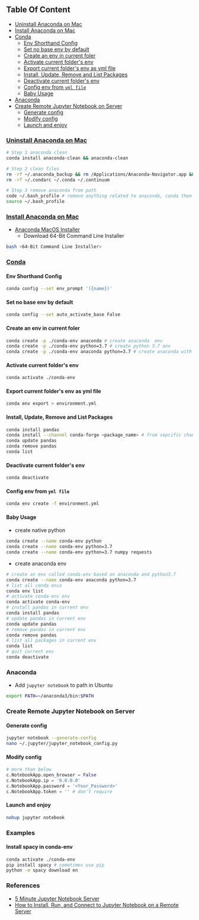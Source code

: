 <!-- START doctoc generated TOC please keep comment here to allow auto update -->
<!-- DON'T EDIT THIS SECTION, INSTEAD RE-RUN doctoc TO UPDATE -->
## Table Of Content

- [Uninstall Anaconda on Mac](#uninstall-anaconda-on-mac)
- [Install Anaconda on Mac](#install-anaconda-on-mac)
- [Conda](#conda)
  - [Env Shorthand Config](#env-shorthand-config)
  - [Set no base env by default](#set-no-base-env-by-default)
  - [Create an env in current foler](#create-an-env-in-current-foler)
  - [Activate current folder's env](#activate-current-folders-env)
  - [Export current folder's env as yml file](#export-current-folders-env-as-yml-file)
  - [Install, Update, Remove and List Packages](#install-update-remove-and-list-packages)
  - [Deactivate current folder's env](#deactivate-current-folders-env)
  - [Config env from `yml file`](#config-env-from-yml-file)
  - [Baby Usage](#baby-usage)
- [Anaconda](#anaconda)
- [Create Remote Jupyter Notebook on Server](#create-remote-jupyter-notebook-on-server)
  - [Generate config](#generate-config)
  - [Modify config](#modify-config)
  - [Launch and enjoy](#launch-and-enjoy)

<!-- END doctoc generated TOC please keep comment here to allow auto update -->

### [Uninstall Anaconda on Mac](https://www.jianshu.com/p/8747a347ea8b)
```sh
# Step 1 anaconda clean
conda install anaconda-clean && anaconda-clean

# Step 2 clean files
rm -rf ~/.anaconda_backup && rm /Applications/Anaconda-Navigator.app && rm -rf ~/anaconda
rm -rf ~/.condarc ~/.conda ~/.continuum

# Step 3 remove anaconda from path
code ~/.bash_profile # remove anything related to anaconda, conda then save
source ~/.bash_profile
```

### [Install Anaconda on Mac](https://docs.anaconda.com/anaconda/install/mac-os/)
- [Anaconda MacOS Installer](https://www.anaconda.com/distribution/#download-section)
  - Download 64-Bit Command Line Installer
```sh
bash <64-Bit Command Line Installer>
```

### [Conda](https://towardsdatascience.com/a-guide-to-conda-environments-bc6180fc533)
#### Env Shorthand Config
```sh
conda config --set env_prompt '({name})'
```

#### Set no base env by default
```sh
conda config --set auto_activate_base False
```

#### Create an env in current foler
```sh
conda create -p ./conda-env anaconda # create anaconda  env
conda create -p ./conda-env python=3.7 # create python 3.7 env
conda create -p ./conda-env anaconda python=3.7 # create anaconda with python 3.7
```


#### Activate current folder's env
```sh
conda activate ./conda-env
```

#### Export current folder's env as yml file
```sh
conda env export > environment.yml
```

#### Install, Update, Remove and List Packages
```sh
conda install pandas
conda install --channel conda-forge <package_name> # from sepcific channel
conda update pandas
conda remove pandas
conda list
```

#### Deactivate current folder's env
```sh
conda deactivate
```

#### Config env from `yml file`
```sh
conda env create -f environment.yml
```


#### Baby Usage
- create native python
```sh
conda create --name conda-env python
conda create --name conda-env python=3.7
conda create --name conda-env python=3.7 numpy requests
```
- create anaconda env
```sh
# create an env called conda-env based on anaconda and python3.7
conda create --name conda-env anaconda python=3.7
# list all conda envs
conda env list
# activate conda-env env
conda activate conda-env
# install pandas in current env
conda install pandas
# update pandas in current env
conda update pandas
# remove pandas in current env
conda remove pandas
# list all packages in current env
conda list
# quit current env
conda deactivate
```

### Anaconda
- Add `jupyter notebook` to path in Ubuntu
```sh
export PATH=~/anaconda3/bin:$PATH
```

### Create Remote Jupyter Notebook on Server
#### Generate config
```sh
jupyter notebook --generate-config
nano ~/.jupyter/jupyter_notebook_config.py
```
#### Modify config
```python
# more than below
c.NotebookApp.open_browser = False
c.NotebookApp.ip = '0.0.0.0'
c.NotebookApp.password = '<Your_Password>'
c.NotebookApp.token = '' # don't require
```
#### Launch and enjoy
```sh
nohup jupyter notebook
```

### Examples
#### Install spacy in conda-env
```sh
conda activate ./conda-env
pip install spacy # sometimes use pip
python -m spacy download en
```

### References
- [5 Minute Jupyter Notebook Server](https://lerner.co.il/2017/02/01/five-minute-guide-setting-jupyter-notebook-server/)
- [How to Install, Run, and Connect to Jupyter Notebook on a Remote Server](https://www.digitalocean.com/community/tutorials/how-to-install-run-connect-to-jupyter-notebook-on-remote-server)
